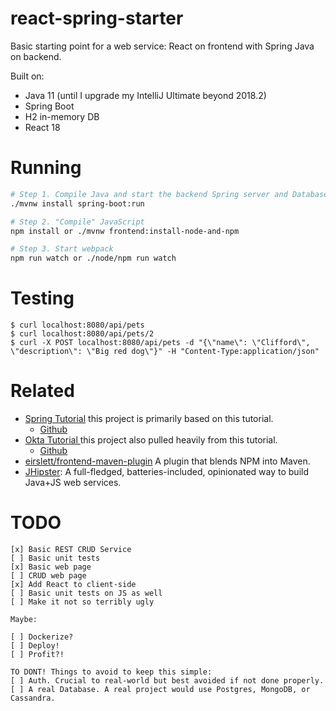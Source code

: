 # react-spring-starter
Basic starting point for a web service: React on frontend with Spring Java on backend.

Built on:
- Java 11 (until I upgrade my IntelliJ Ultimate beyond 2018.2)
- Spring Boot
- H2 in-memory DB
- React 18

# Running

```sh
# Step 1. Compile Java and start the backend Spring server and Database
./mvnw install spring-boot:run

# Step 2. "Compile" JavaScript
npm install or ./mvnw frontend:install-node-and-npm

# Step 3. Start webpack 
npm run watch or ./node/npm run watch
```

# Testing

```
$ curl localhost:8080/api/pets
$ curl localhost:8080/api/pets/2
$ curl -X POST localhost:8080/api/pets -d "{\"name\": \"Clifford\", \"description\": \"Big red dog\"}" -H "Content-Type:application/json"
```

# Related

- [Spring Tutorial](https://spring.io/guides/tutorials/react-and-spring-data-rest/) this project is primarily based on this tutorial.
    - [Github](https://github.com/spring-guides/tut-react-and-spring-data-rest)
- [Okta Tutorial ](https://developer.okta.com/blog/2022/06/17/simple-crud-react-and-spring-boot) this project also pulled heavily from this tutorial.
    - [Github]()
- [eirslett/frontend-maven-plugin](https://github.com/eirslett/frontend-maven-plugin) A plugin that blends NPM into Maven.
- [JHipster](https://www.jhipster.tech/): A full-fledged, batteries-included, opinionated way to build Java+JS web services.

# TODO

```
[x] Basic REST CRUD Service
[ ] Basic unit tests
[x] Basic web page
[ ] CRUD web page
[x] Add React to client-side
[ ] Basic unit tests on JS as well
[ ] Make it not so terribly ugly

Maybe:

[ ] Dockerize?
[ ] Deploy!
[ ] Profit?!

TO DONT! Things to avoid to keep this simple:
[ ] Auth. Crucial to real-world but best avoided if not done properly.
[ ] A real Database. A real project would use Postgres, MongoDB, or Cassandra.
```